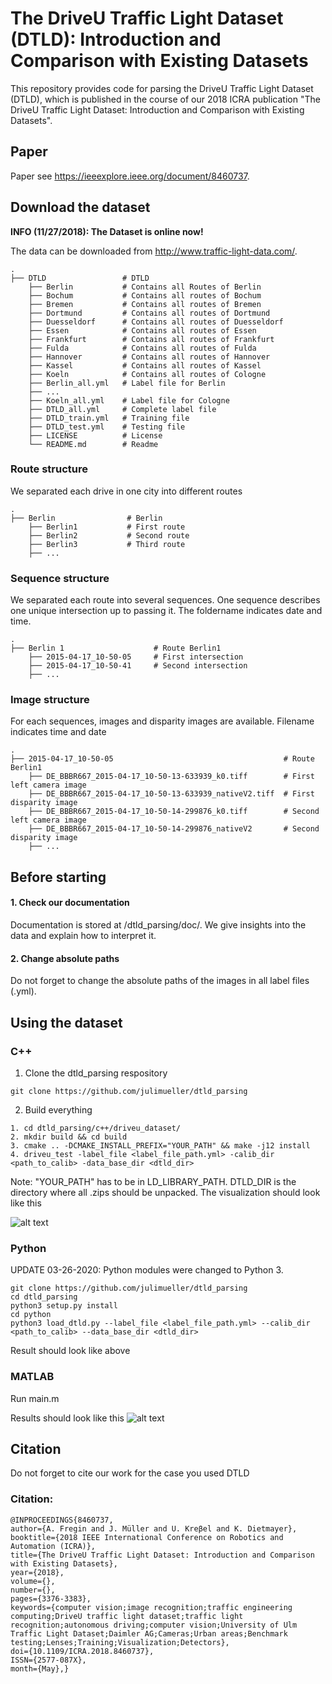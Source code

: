 # The DriveU Traffic Light Dataset (DTLD): Introduction and Comparison with Existing Datasets
This repository provides code for parsing the DriveU Traffic Light Dataset (DTLD), which is published in the course of our 2018 ICRA publication "The DriveU Traffic Light Dataset: Introduction and Comparison with Existing Datasets".

## Paper
Paper see https://ieeexplore.ieee.org/document/8460737.
## Download the dataset
**INFO (11/27/2018): The Dataset is online now!**

The data can be downloaded from http://www.traffic-light-data.com/.

    .
    ├── DTLD                 # DTLD
        ├── Berlin           # Contains all Routes of Berlin
        ├── Bochum           # Contains all routes of Bochum
        ├── Bremen           # Contains all routes of Bremen
        ├── Dortmund         # Contains all routes of Dortmund
        ├── Duesseldorf      # Contains all routes of Duesseldorf
        ├── Essen            # Contains all routes of Essen
        ├── Frankfurt        # Contains all routes of Frankfurt
        ├── Fulda            # Contains all routes of Fulda
        ├── Hannover         # Contains all routes of Hannover
        ├── Kassel           # Contains all routes of Kassel
        ├── Koeln            # Contains all routes of Cologne
        ├── Berlin_all.yml   # Label file for Berlin
        ├── ...
        ├── Koeln_all.yml    # Label file for Cologne
        ├── DTLD_all.yml     # Complete label file
        ├── DTLD_train.yml   # Training file
        ├── DTLD_test.yml    # Testing file
        ├── LICENSE          # License
        └── README.md        # Readme

### Route structure
We separated each drive in one city into different routes

    .
    ├── Berlin                # Berlin
        ├── Berlin1           # First route
        ├── Berlin2           # Second route
        ├── Berlin3           # Third route
        ├── ...
### Sequence structure
We separated each route into several sequences. One sequence describes one unique intersection up to passing it. The foldername indicates date and time.

    .
    ├── Berlin 1                    # Route Berlin1
        ├── 2015-04-17_10-50-05     # First intersection
        ├── 2015-04-17_10-50-41     # Second intersection
        ├── ...

### Image structure
For each sequences, images and disparity images are available. Filename indicates time and date

    .
    ├── 2015-04-17_10-50-05                                      # Route Berlin1
        ├── DE_BBBR667_2015-04-17_10-50-13-633939_k0.tiff        # First left camera image
        ├── DE_BBBR667_2015-04-17_10-50-13-633939_nativeV2.tiff  # First disparity image
        ├── DE_BBBR667_2015-04-17_10-50-14-299876_k0.tiff        # Second left camera image
        ├── DE_BBBR667_2015-04-17_10-50-14-299876_nativeV2       # Second disparity image
        ├── ...
## Before starting
#### 1. Check our documentation
Documentation is stored at /dtld_parsing/doc/. We give insights into the data and explain how to interpret it.
#### 2. Change absolute paths
Do not forget to change the absolute paths of the images in all label files (.yml).

## Using the dataset
### C++

1. Clone the dtld_parsing respository
```Shell
git clone https://github.com/julimueller/dtld_parsing
```
2. Build everything
```Shell
1. cd dtld_parsing/c++/driveu_dataset/
2. mkdir build && cd build
3. cmake .. -DCMAKE_INSTALL_PREFIX="YOUR_PATH" && make -j12 install
4. driveu_test -label_file <label_file_path.yml> -calib_dir <path_to_calib> -data_base_dir <dtld_dir>

```
Note: "YOUR_PATH" has to be in LD_LIBRARY_PATH. DTLD_DIR is the directory where all .zips should be unpacked.
The visualization should look like this

![alt text](https://github.com/julimueller/dtld_parsing/blob/master/images/c%2B%2B_demo.png)
### Python
UPDATE 03-26-2020: Python modules were changed to Python 3.
```Shell
git clone https://github.com/julimueller/dtld_parsing
cd dtld_parsing
python3 setup.py install
cd python
python3 load_dtld.py --label_file <label_file_path.yml> --calib_dir <path_to_calib> --data_base_dir <dtld_dir>

```
Result should look like above
### MATLAB
Run main.m

Results should look like this
![alt text](https://github.com/julimueller/dtld_parsing/blob/master/images/matlab_demo.png)

## Citation
Do not forget to cite our work for the case you used DTLD
### Citation:
```
@INPROCEEDINGS{8460737,
author={A. Fregin and J. Müller and U. Kreβel and K. Dietmayer},
booktitle={2018 IEEE International Conference on Robotics and Automation (ICRA)},
title={The DriveU Traffic Light Dataset: Introduction and Comparison with Existing Datasets},
year={2018},
volume={},
number={},
pages={3376-3383},
keywords={computer vision;image recognition;traffic engineering computing;DriveU traffic light dataset;traffic light recognition;autonomous driving;computer vision;University of Ulm Traffic Light Dataset;Daimler AG;Cameras;Urban areas;Benchmark testing;Lenses;Training;Visualization;Detectors},
doi={10.1109/ICRA.2018.8460737},
ISSN={2577-087X},
month={May},}

```
